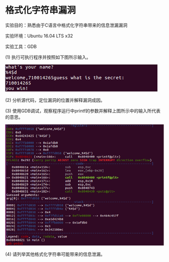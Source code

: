 # 格式化字符串漏洞

实验目的：熟悉由于C语言中格式化字符串带来的信息泄漏漏洞

实验环境：Ubuntu 16.04 LTS x32

实验工具：GDB



(1) 执行可执行程序并按照如下图所示输入。

![](1.png)

(2) 分析源代码，定位漏洞的位置并解释漏洞成因。

(3) 使用GDB调试，观察程序运行中printf的参数并解释上图所示中的输入所代表的意思。

![](2.png)

(4) 请列举其他格式化字符串可能带来的信息泄漏。



